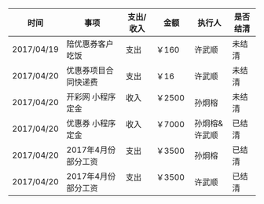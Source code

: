 | 时间       | 事项                  | 支出/收入 | 金额   | 执行人 | 是否结清 |
| -----------|-----------------------|---------- | ------ | ------ | -------- |
| 2017/04/19 | 陪优惠券客户吃饭      | 支出      | ￥160  | 许武顺 | 未结清   |
| 2017/04/20 | 优惠券项目合同快递费  | 支出      | ￥16   | 许武顺 | 未结清   |
| 2017/04/20 | 开彩网 小程序定金 | 收入      | ￥2500   | 孙炯榕 | 未结清   |
| 2017/04/20 | 优惠券 小程序定金 | 收入      | ￥7000   | 孙炯榕&许武顺 | 已结清   |
| 2017/04/20 | 2017年4月份 部分工资 | 支出      | ￥3500   | 孙炯榕 | 已结清   |
| 2017/04/20 | 2017年4月份 部分工资 | 支出      | ￥3500   | 许武顺 | 已结清   |

